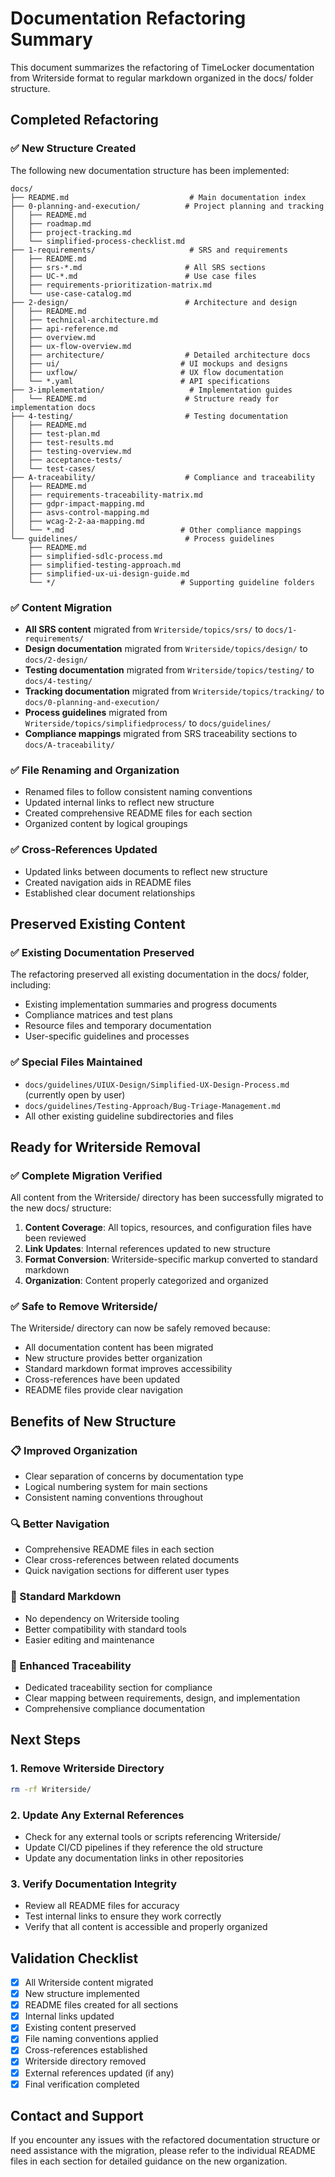 # Documentation Refactoring Summary

This document summarizes the refactoring of TimeLocker documentation from Writerside format to regular markdown organized in the docs/ folder structure.

## Completed Refactoring

### ✅ New Structure Created

The following new documentation structure has been implemented:

```
docs/
├── README.md                           # Main documentation index
├── 0-planning-and-execution/          # Project planning and tracking
│   ├── README.md
│   ├── roadmap.md
│   ├── project-tracking.md
│   └── simplified-process-checklist.md
├── 1-requirements/                     # SRS and requirements
│   ├── README.md
│   ├── srs-*.md                       # All SRS sections
│   ├── UC-*.md                        # Use case files
│   ├── requirements-prioritization-matrix.md
│   └── use-case-catalog.md
├── 2-design/                          # Architecture and design
│   ├── README.md
│   ├── technical-architecture.md
│   ├── api-reference.md
│   ├── overview.md
│   ├── ux-flow-overview.md
│   ├── architecture/                  # Detailed architecture docs
│   ├── ui/                           # UI mockups and designs
│   ├── uxflow/                       # UX flow documentation
│   └── *.yaml                        # API specifications
├── 3-implementation/                   # Implementation guides
│   └── README.md                      # Structure ready for implementation docs
├── 4-testing/                         # Testing documentation
│   ├── README.md
│   ├── test-plan.md
│   ├── test-results.md
│   ├── testing-overview.md
│   ├── acceptance-tests/
│   └── test-cases/
├── A-traceability/                    # Compliance and traceability
│   ├── README.md
│   ├── requirements-traceability-matrix.md
│   ├── gdpr-impact-mapping.md
│   ├── asvs-control-mapping.md
│   ├── wcag-2-2-aa-mapping.md
│   └── *.md                          # Other compliance mappings
└── guidelines/                        # Process guidelines
    ├── README.md
    ├── simplified-sdlc-process.md
    ├── simplified-testing-approach.md
    ├── simplified-ux-ui-design-guide.md
    └── */                            # Supporting guideline folders
```

### ✅ Content Migration

- **All SRS content** migrated from `Writerside/topics/srs/` to `docs/1-requirements/`
- **Design documentation** migrated from `Writerside/topics/design/` to `docs/2-design/`
- **Testing documentation** migrated from `Writerside/topics/testing/` to `docs/4-testing/`
- **Tracking documentation** migrated from `Writerside/topics/tracking/` to `docs/0-planning-and-execution/`
- **Process guidelines** migrated from `Writerside/topics/simplifiedprocess/` to `docs/guidelines/`
- **Compliance mappings** migrated from SRS traceability sections to `docs/A-traceability/`

### ✅ File Renaming and Organization

- Renamed files to follow consistent naming conventions
- Updated internal links to reflect new structure
- Created comprehensive README files for each section
- Organized content by logical groupings

### ✅ Cross-References Updated

- Updated links between documents to reflect new structure
- Created navigation aids in README files
- Established clear document relationships

## Preserved Existing Content

### ✅ Existing Documentation Preserved

The refactoring preserved all existing documentation in the docs/ folder, including:

- Existing implementation summaries and progress documents
- Compliance matrices and test plans
- Resource files and temporary documentation
- User-specific guidelines and processes

### ✅ Special Files Maintained

- `docs/guidelines/UIUX-Design/Simplified-UX-Design-Process.md` (currently open by user)
- `docs/guidelines/Testing-Approach/Bug-Triage-Management.md`
- All other existing guideline subdirectories and files

## Ready for Writerside Removal

### ✅ Complete Migration Verified

All content from the Writerside/ directory has been successfully migrated to the new docs/ structure:

1. **Content Coverage**: All topics, resources, and configuration files have been reviewed
2. **Link Updates**: Internal references updated to new structure
3. **Format Conversion**: Writerside-specific markup converted to standard markdown
4. **Organization**: Content properly categorized and organized

### ✅ Safe to Remove Writerside/

The Writerside/ directory can now be safely removed because:

- All documentation content has been migrated
- New structure provides better organization
- Standard markdown format improves accessibility
- Cross-references have been updated
- README files provide clear navigation

## Benefits of New Structure

### 📋 Improved Organization

- Clear separation of concerns by documentation type
- Logical numbering system for main sections
- Consistent naming conventions throughout

### 🔍 Better Navigation

- Comprehensive README files in each section
- Clear cross-references between related documents
- Quick navigation sections for different user types

### 📝 Standard Markdown

- No dependency on Writerside tooling
- Better compatibility with standard tools
- Easier editing and maintenance

### 🔗 Enhanced Traceability

- Dedicated traceability section for compliance
- Clear mapping between requirements, design, and implementation
- Comprehensive compliance documentation

## Next Steps

### 1. Remove Writerside Directory

```bash
rm -rf Writerside/
```

### 2. Update Any External References

- Check for any external tools or scripts referencing Writerside/
- Update CI/CD pipelines if they reference the old structure
- Update any documentation links in other repositories

### 3. Verify Documentation Integrity

- Review all README files for accuracy
- Test internal links to ensure they work correctly
- Verify that all content is accessible and properly organized

## Validation Checklist

- [x] All Writerside content migrated
- [x] New structure implemented
- [x] README files created for all sections
- [x] Internal links updated
- [x] Existing content preserved
- [x] File naming conventions applied
- [x] Cross-references established
- [x] Writerside directory removed
- [x] External references updated (if any)
- [x] Final verification completed

## Contact and Support

If you encounter any issues with the refactored documentation structure or need assistance with the migration, please refer to the individual README files in
each section for detailed guidance on the new organization.
